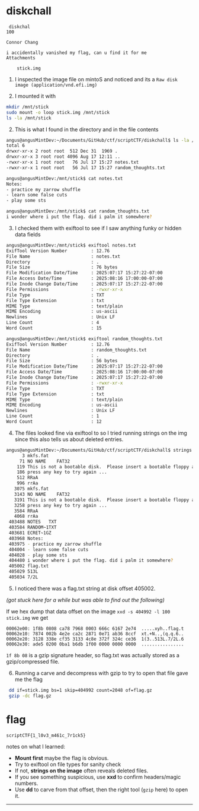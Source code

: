 # diskchall

```
 diskchal
100

Connor Chang

i accidentally vanished my flag, can u find it for me
Attachments

    stick.img
```

1) I inspected the image file on mintoS and noticed and its a `Raw disk image (application/vnd.efi.img)`

2) I mounted it with 

```bash
mkdir /mnt/stick
sudo mount -o loop stick.img /mnt/stick
ls -la /mnt/stick
```

2) This is what I found in the directory and in the file contents

```bash
angus@angusMintDev:~/Documents/GitHub/ctf/scriptCTF/diskchall$ ls -la /mnt/stick
total 6
drwxr-xr-x 2 root root  512 Dec 31  1969 .
drwxr-xr-x 3 root root 4096 Aug 17 12:11 ..
-rwxr-xr-x 1 root root   76 Jul 17 15:27 notes.txt
-rwxr-xr-x 1 root root   56 Jul 17 15:27 random_thoughts.txt

angus@angusMintDev:/mnt/stick$ cat notes.txt
Notes:
- practice my zarrow shuffle
- learn some false cuts
- play some sts

angus@angusMintDev:/mnt/stick$ cat random_thoughts.txt 
i wonder where i put the flag. did i palm it somewhere?
```

3) I checked them with exiftool to see if I saw anything funky or hidden data fields
```bash
angus@angusMintDev:/mnt/stick$ exiftool notes.txt
ExifTool Version Number         : 12.76
File Name                       : notes.txt
Directory                       : .
File Size                       : 76 bytes
File Modification Date/Time     : 2025:07:17 15:27:22-07:00
File Access Date/Time           : 2025:08:16 17:00:00-07:00
File Inode Change Date/Time     : 2025:07:17 15:27:22-07:00
File Permissions                : -rwxr-xr-x
File Type                       : TXT
File Type Extension             : txt
MIME Type                       : text/plain
MIME Encoding                   : us-ascii
Newlines                        : Unix LF
Line Count                      : 4
Word Count                      : 15

angus@angusMintDev:/mnt/stick$ exiftool random_thoughts.txt
ExifTool Version Number         : 12.76
File Name                       : random_thoughts.txt
Directory                       : .
File Size                       : 56 bytes
File Modification Date/Time     : 2025:07:17 15:27:22-07:00
File Access Date/Time           : 2025:08:16 17:00:00-07:00
File Inode Change Date/Time     : 2025:07:17 15:27:22-07:00
File Permissions                : -rwxr-xr-x
File Type                       : TXT
File Type Extension             : txt
MIME Type                       : text/plain
MIME Encoding                   : us-ascii
Newlines                        : Unix LF
Line Count                      : 1
Word Count                      : 12
```

4) The files looked fine via exiftool to so I tried running strings on the img since this also tells us about deleted entries.

``` bash
angus@angusMintDev:~/Documents/GitHub/ctf/scriptCTF/diskchall$ strings -td stick.img 
      3 mkfs.fat
     71 NO NAME    FAT32   
    119 This is not a bootable disk.  Please insert a bootable floppy and
    186 press any key to try again ... 
    512 RRaA
    996 rrAa
   3075 mkfs.fat
   3143 NO NAME    FAT32   
   3191 This is not a bootable disk.  Please insert a bootable floppy and
   3258 press any key to try again ... 
   3584 RRaA
   4068 rrAa
 403488 NOTES   TXT 
 403584 RANDOM~1TXT 
 403681 ECRET~1GZ  
 403968 Notes:
 403975 - practice my zarrow shuffle
 404004 - learn some false cuts
 404028 - play some sts
 404480 i wonder where i put the flag. did i palm it somewhere?
 405002 flag.txt
 405029 513L
 405034 7/2L
```

5) I noticed there was a flag.txt string at disk offset 405002.

*(got stuck here for a while but was able to find out the following)*

If we hex dump that data offset on the image `xxd -s 404992 -l 100 stick.img` we get

```
00062e00: 1f8b 0808 ca78 7968 0003 666c 6167 2e74  .....xyh..flag.t
00062e10: 7874 002b 4e2e ca2c 2871 0e71 ab36 8ccf  xt.+N..,(q.q.6..
00062e20: 3128 338e cf35 3133 4c8e 372f 324c ce36  1(3..513L.7/2L.6
00062e30: ade5 0200 0ba1 b6db 1f00 0000 0000 0000  ................
```

`1f 8b 08` is a gzip signature header, so flag.txt was actually stored as a gzip/compressed file.

6) Running a carve and decompress with gzip to try to open that file gave me the flag

```bash
 dd if=stick.img bs=1 skip=404992 count=2048 of=flag.gz
 gzip -dc flag.gz
 ```

# flag
`scriptCTF{1_l0v3_m461c_7r1ck5}`


notes on what I learned:

* **Mount first**  maybe the flag is obvious.
* Try to exiftool on file types for sanity check
* If not, **strings on the image** often reveals deleted files.
* If you see something suspicious, use **xxd** to confirm headers/magic numbers.
* Use **dd** to carve from that offset, then the right tool (`gzip` here) to open it.

---
